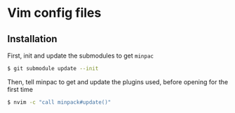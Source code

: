 # Vim config files

## Installation

First, init and update the submodules to get `minpac`

```sh
$ git submodule update --init
```

Then, tell minpac to get and update the plugins used, before opening for the first time

```sh
$ nvim -c "call minpack#update()"
```


